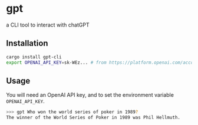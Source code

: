 # gpt

a CLI tool to interact with chatGPT

## Installation 
``` bash
cargo install gpt-cli
export OPENAI_API_KEY=sk-WEz... # from https://platform.openai.com/account/api-keys
```

## Usage
You will need an OpenAI API key, and to set the environment variable `OPENAI_API_KEY`.

``` bash
>>> gpt Who won the world series of poker in 1989?
The winner of the World Series of Poker in 1989 was Phil Hellmuth.
```
